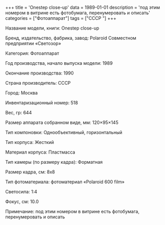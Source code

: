 +++
title = 'Onestep close-up'
data = 1989-01-01
description = 'под этим номером в витрине есть фотобумага, перенумеровать и описать'
categories = ["Фотоаппарат"]
tags = ["СССР "]
+++

Название модели, книги: Onestep close-up

Бренд, издательство, фабрика, завод: Polaroid  Совместном предприятии «Светозор»

Категория: Фотоаппарат

Год производства, начало выпуска модели: 1989

Окончание производства: 1990

Страна производитель: СССР

Город: Москва

Инвентаризационный номер: 518

Вес, гр: 644

Размер аппарата  собранном виде, мм: 120×95×145

Тип компоновки: Однообъективный, горизонтальный

Тип корпуса: Жесткий

Материал корпуса: Пластмасса

Тип камеры (по размеру кадра): Форматная

Размер кадра, см: 8x8

Тип фотоматериала: фотоматериал «Polaroid 600 film»

Светосила: 1:4

Фокус, см: 10.0

Примечание: под этим номером в витрине есть фотобумага, перенумеровать и описать

